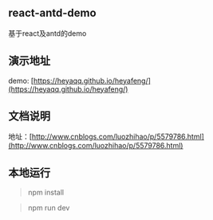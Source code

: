 ## react-antd-demo
基于react及antd的demo

## 演示地址
demo: [https://heyaqq.github.io/heyafeng/](https://heyaqq.github.io/heyafeng/)

## 文档说明
地址：[http://www.cnblogs.com/luozhihao/p/5579786.html](http://www.cnblogs.com/luozhihao/p/5579786.html)

## 本地运行
> npm install

> npm run dev
